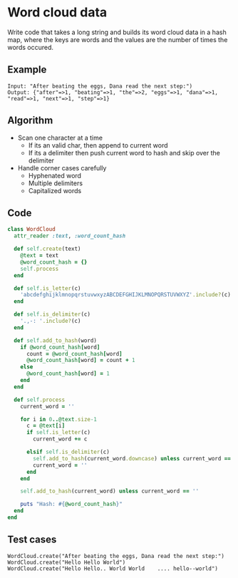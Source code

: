 # Word cloud data
Write code that takes a long string and builds its word cloud data in a hash map, where the keys are words and the values are the number of times the words occured.

## Example
```
Input: "After beating the eggs, Dana read the next step:")
Output: {"after"=>1, "beating"=>1, "the"=>2, "eggs"=>1, "dana"=>1, "read"=>1, "next"=>1, "step"=>1}
```

## Algorithm
- Scan one character at a time
    - If its an valid char, then append to current word
    - If its a delimiter then push current word to hash and skip over the delimiter
- Handle corner cases carefully
    - Hyphenated word
    - Multiple delimiters
    - Capitalized words

## Code
```ruby
class WordCloud
  attr_reader :text, :word_count_hash

  def self.create(text)
    @text = text
    @word_count_hash = {}
    self.process
  end

  def self.is_letter(c)
    'abcdefghijklmnopqrstuvwxyzABCDEFGHIJKLMNOPQRSTUVWXYZ'.include?(c)
  end

  def self.is_delimiter(c)
    '.,-: '.include?(c)
  end

  def self.add_to_hash(word)
    if @word_count_hash[word]
      count = @word_count_hash[word]
      @word_count_hash[word] = count + 1
    else
      @word_count_hash[word] = 1
    end
  end

  def self.process
    current_word = ''

    for i in 0..@text.size-1
      c = @text[i]
      if self.is_letter(c)
        current_word += c

      elsif self.is_delimiter(c)
        self.add_to_hash(current_word.downcase) unless current_word == ''
        current_word = ''
      end
    end

    self.add_to_hash(current_word) unless current_word == ''

    puts "Hash: #{@word_count_hash}"
  end
end
```

## Test cases
```
WordCloud.create("After beating the eggs, Dana read the next step:")
WordCloud.create("Hello Hello World")
WordCloud.create("Hello Hello.. World World    .... hello--world")

```

